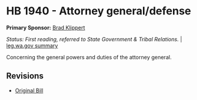 # HB 1940 - Attorney general/defense
**Primary Sponsor:** [Brad Klippert](/person/leg/brad.klippert.md)

*Status: First reading, referred to State Government & Tribal Relations.* | [leg.wa.gov summary](https://app.leg.wa.gov/billsummary?BillNumber=1940&Year=2021)

Concerning the general powers and duties of the attorney general.

## Revisions
* [Original Bill](1/)